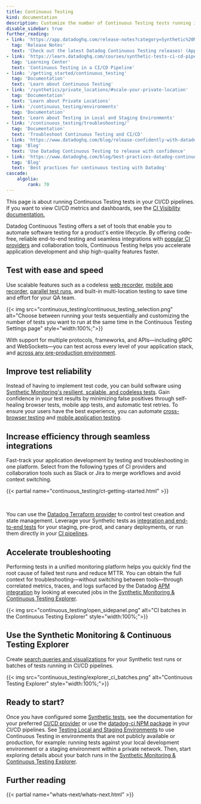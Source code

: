 ```yaml
---
title: Continuous Testing
kind: documentation
description: Customize the number of Continuous Testing tests running in parallel in your CI/CD pipelines to increase your testing coverage.
disable_sidebar: true
further_reading:
- link: 'https://app.datadoghq.com/release-notes?category=Synthetic%20Monitoring'
  tag: 'Release Notes'
  text: 'Check out the latest Datadog Continuous Testing releases! (App login required)'
- link: 'https://learn.datadoghq.com/courses/synthetic-tests-ci-cd-pipeline'
  tag: 'Learning Center'
  text: 'Continuous Testing in a CI/CD Pipeline'
- link: '/getting_started/continuous_testing'
  tag: 'Documentation'
  text: 'Learn about Continuous Testing'
- link: '/synthetics/private_locations/#scale-your-private-location'
  tag: 'Documentation'
  text: 'Learn about Private Locations'
- link: '/continuous_testing/environments'
  tag: 'Documentation'
  text: 'Learn about Testing in Local and Staging Environments'
- link: '/continuous_testing/troubleshooting/'
  tag: 'Documentation'
  text: 'Troubleshoot Continuous Testing and CI/CD'
- link: 'https://www.datadoghq.com/blog/release-confidently-with-datadog-continuous-testing/'
  tag: 'Blog'
  text: 'Use Datadog Continuous Testing to release with confidence'
- link: 'https://www.datadoghq.com/blog/best-practices-datadog-continuous-testing/'
  tag: 'Blog'
  text: 'Best practices for continuous testing with Datadog'
cascade:
    algolia:
        rank: 70
---
```


<div class="alert alert-info">This page is about running Continuous Testing tests in your CI/CD pipelines. If you want to view CI/CD metrics and dashboards, see the <a href="/continuous_integration/" target="_blank">CI Visibility documentation.</a></div>

Datadog Continuous Testing offers a set of tools that enable you to automate software testing for a product's entire lifecycle. By offering code-free, reliable end-to-end testing and seamless integrations with [popular CI providers][1] and collaboration tools, Continuous Testing helps you accelerate application development and ship high-quality features faster.

## Test with ease and speed

Use scalable features such as a codeless [web recorder][2], [mobile app recorder][15], [parallel test runs][3], and built-in multi-location testing to save time and effort for your QA team.

{{< img src="continuous_testing/continuous_testing_selection.png" alt="Choose between running your tests sequentially and customizing the number of tests you want to run at the same time in the Continuous Testing Settings page" style="width:100%;">}}

With support for multiple protocols, frameworks, and APIs—including gRPC and WebSockets—you can test across every level of your application stack, and [across any pre-production environment][17].

## Improve test reliability

Instead of having to implement test code, you can build software using [Synthetic Monitoring's resilient, scalable, and codeless tests][4]. Gain confidence in your test results by minimizing false positives through self-healing browser tests, mobile app tests, and automatic test retries. To ensure your users have the best experience, you can automate [cross-browser testing][2] and [mobile application testing][16].

## Increase efficiency through seamless integrations

Fast-track your application development by testing and troubleshooting in one platform. Select from the following types of CI providers and collaboration tools such as Slack or Jira to merge workflows and avoid context switching.

{{< partial name="continuous_testing/ct-getting-started.html" >}}

</br>

You can use the [Datadog Terraform provider][10] to control test creation and state management. Leverage your Synthetic tests as [integration and end-to-end tests][11] for your staging, pre-prod, and canary deployments, or run them directly in your [CI pipelines][11].

## Accelerate troubleshooting

Performing tests in a unified monitoring platform helps you quickly find the root cause of failed test runs and reduce MTTR. You can obtain the full context for troubleshooting—without switching between tools—through correlated metrics, traces, and logs surfaced by the Datadog [APM integration][12] by looking at executed jobs in the [Synthetic Monitoring & Continuous Testing Explorer][11].

{{< img src="continuous_testing/open_sidepanel.png" alt="CI batches in the Continuous Testing Explorer" style="width:100%;">}}

## Use the Synthetic Monitoring & Continuous Testing Explorer

Create [search queries and visualizations][11] for your Synthetic test runs or batches of tests running in CI/CD pipelines.

{{< img src="continuous_testing/explorer_ci_batches.png" alt="Continuous Testing Explorer" style="width:100%;">}}

## Ready to start?

Once you have configured some [Synthetic tests][4], see the documentation for your preferred [CI/CD provider][1] or use the [datadog-ci NPM package][14] in your CI/CD pipelines. See [Testing Local and Staging Environments][17] to use Continuous Testing in environments that are not publicly available or production, for example: running tests against your local development environment or a staging environment within a private network. Then, start exploring details about your batch runs in the [Synthetic Monitoring & Continuous Testing Explorer][11].

## Further reading

{{< partial name="whats-next/whats-next.html" >}}

[1]: /continuous_testing/cicd_integrations/
[2]: /synthetics/browser_tests
[3]: /continuous_testing/settings
[4]: /synthetics/
[10]: https://registry.terraform.io/providers/DataDog/datadog/latest/
[11]: /continuous_testing/explorer
[12]: /synthetics/apm/
[13]: https://app.datadoghq.com/synthetics/create#
[14]: /continuous_testing/cicd_integrations/configuration
[15]: /mobile_app_testing/mobile_app_tests
[16]: /mobile_app_testing/
[17]: /continuous_testing/environments
